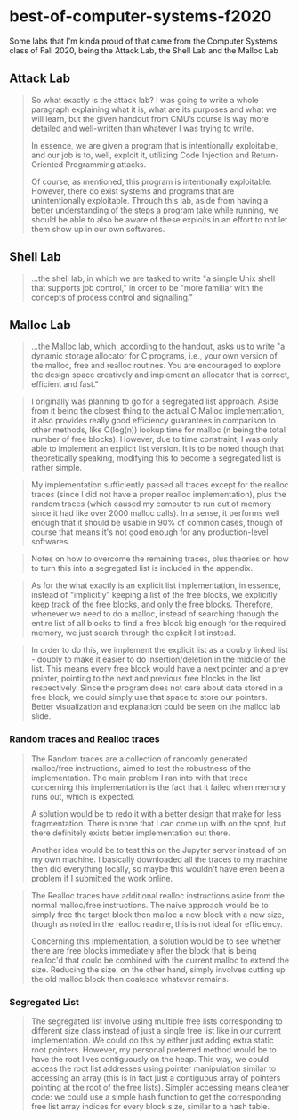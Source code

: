 # best-of-computer-systems-f2020
Some labs that I'm kinda proud of that came from the Computer Systems class of Fall 2020, being the Attack Lab, the Shell Lab and the Malloc Lab

## Attack Lab

> So what exactly is the attack lab? I was going to write a whole paragraph explaining what it is, what are its purposes and what we will learn, but the given handout from CMU’s course is way more detailed and well-written than whatever I was trying to write.
> 
> In essence, we are given a program that is intentionally exploitable, and our job is to, well, exploit it, utilizing Code Injection and Return-Oriented Programming attacks.
> 
> Of course, as mentioned, this program is intentionally exploitable. However, there do exist systems and programs that are unintentionally exploitable. Through this lab, aside from having a better understanding of the steps a program take while running, we should be able to also be aware of these exploits in an effort to not let them show up in our own softwares.

## Shell Lab

> ...the shell lab, in which we are tasked to write "a simple Unix shell that supports job control," in order to be "more familiar with the concepts of process control and signalling."

## Malloc Lab

> ...the Malloc lab, which, according to the handout, asks us to write "a dynamic storage allocator for C programs, i.e., your own version of the malloc, free and realloc routines. You are encouraged to explore the design space creatively and implement an allocator that is correct, efficient and fast."

> I originally was planning to go for a segregated list approach. Aside from it being the closest thing to the actual C Malloc implementation, it also provides really good efficiency guarantees in comparison to other methods, like O(log(n)) lookup time for malloc (n being the total number of free blocks). However, due to time constraint, I was only able to implement an explicit list version. It is to be noted though that theoretically speaking, modifying this to become a segregated list is rather simple.

> My implementation sufficiently passed all traces except for the realloc traces (since I did not have a proper realloc implementation), plus the random traces (which caused my computer to run out of memory since it had like over 2000 malloc calls). In a sense, it performs well enough that it should be usable in 90% of common cases, though of course that means it's not good enough for any production-level softwares.

> Notes on how to overcome the remaining traces, plus theories on how to turn this into a segregated list is included in the appendix.

> As for the what exactly is an explicit list implementation, in essence, instead of "implicitly" keeping a list of the free blocks, we explicitly keep track of the free blocks, and only the free blocks. Therefore, whenever we need to do a malloc, instead of searching through the entire list of all blocks to find a free block big enough for the required memory, we just search through the explicit list instead.

> In order to do this, we implement the explicit list as a doubly linked list - doubly to make it easier to do insertion/deletion in the middle of the list. This means every free block would have a next pointer and a prev pointer, pointing to the next and previous free blocks in the list respectively. Since the program does not care about data stored in a free block, we could simply use that space to store our pointers. Better visualization and explanation could be seen on the malloc lab slide.

### Random traces and Realloc traces

> The Random traces are a collection of randomly generated malloc/free instructions, aimed to test the robustness of the implementation. The main problem I ran into with that trace concerning this implementation is the fact that it failed when memory runs out, which is expected.
> 
> A solution would be to redo it with a better design that make for less fragmentation. There is none that I can come up with on the spot, but there definitely exists better implementation out there.
> 
> Another idea would be to test this on the Jupyter server instead of on my own machine. I basically downloaded all the traces to my machine then did everything locally, so maybe this wouldn't have even been a problem if I submitted the work online.

> The Realloc traces have additional realloc instructions aside from the normal malloc/free instructions. The naive approach would be to simply free the target block then malloc a new block with a new size, though as noted in the realloc readme, this is not ideal for efficiency. 
> 
> Concerning this implementation, a solution would be to see whether there are free blocks immediately after the block that is being realloc'd that could be combined with the current malloc to extend the size. Reducing the size, on the other hand, simply involves cutting up the old malloc block then coalesce whatever remains.

### Segregated List

> The segregated list involve using multiple free lists corresponding to different size class instead of just a single free list like in our current implementation. We could do this by either just adding extra static root pointers. However, my personal preferred method would be to have the root lives contiguously on the heap. This way, we could access the root list addresses using pointer manipulation similar to accessing an array (this is in fact just a contiguous array of pointers pointing at the root of the free lists). Simpler accessing means cleaner code: we could use a simple hash function to get the corresponding free list array indices for every block size, similar to a hash table.

